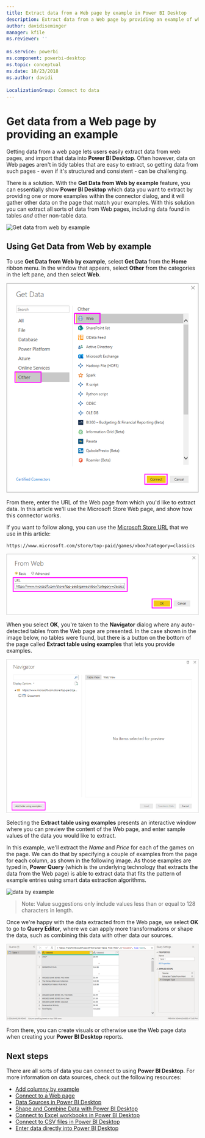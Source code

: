 ```yaml
---
title: Extract data from a Web page by example in Power BI Desktop
description: Extract data from a Web page by providing an example of what you want to pull
author: davidiseminger
manager: kfile
ms.reviewer: ''

ms.service: powerbi
ms.component: powerbi-desktop
ms.topic: conceptual
ms.date: 10/23/2018
ms.author: davidi

LocalizationGroup: Connect to data
---
```

# Get data from a Web page by providing an example

Getting data from a web page lets users easily extract data from web pages, and import that data into **Power BI Desktop**. Often however, data on Web pages aren't in tidy tables that are easy to extract, so getting data from such pages - even if it's structured and consistent -  can be challenging. 

There is a solution. With the **Get Data from Web by example** feature, you can essentially show **Power BI Desktop** which data you want to extract by providing one or more examples within the connector dialog, and it will gather other data on the page that match your examples. With this solution you can extract all sorts of data from Web pages, including  data found in tables *and* other non-table data. 

![Get data from web by example](media/desktop-connect-to-web-by-example/web-by-example_01.png)



## Using Get Data from Web by example

To use **Get Data from Web by example**, select **Get Data** from the **Home** ribbon menu. In the window that appears, select **Other** from the categories in the left pane, and then select **Web**.

![select Web from Get Data](media/desktop-connect-to-web-by-example/web-by-example_03.png)

From there, enter the URL of the Web page from which you'd like to extract data. In this article we'll use the Microsoft Store Web page, and show how this connector works. 

If you want to follow along, you can use the [Microsoft Store URL](https://www.microsoft.com/store/top-paid/games/xbox?category=classics) that we use in this article:

    https://www.microsoft.com/store/top-paid/games/xbox?category=classics

![Web dialog](media/desktop-connect-to-web-by-example/web-by-example_04.png)

When you select **OK**, you're taken to the **Navigator** dialog where any auto-detected tables from the Web page are presented. In the case shown in the image below, no tables were found, but there is a button on the bottom of the page called **Extract table using examples** that lets you provide examples.


![Navigator window](media/desktop-connect-to-web-by-example/web-by-example_05.png)

Selecting the **Extract table using examples** presents an interactive window where you can preview the content of the Web page, and enter sample values of the data you would like to extract. 

In this example, we'll extract the *Name* and *Price* for each of the games on the page. We can do that by specifying a couple of examples from the page for each column, as shown in the following image. As those examples are typed in, **Power Query** (which is the underlying technology that extracts the data from the Web page) is able to extract data that fits the pattern of example entries using smart data extraction algorithms.

![data by example](media/desktop-connect-to-web-by-example/web-by-example_06.png)

> Note: Value suggestions only include values less than or equal to 128 characters in length.

Once we're happy with the data extracted from the Web page, we select **OK** to go to **Query Editor**, where we can apply more transformations or shape the data, such as combining this data with other data our sources.

![data by example](media/desktop-connect-to-web-by-example/web-by-example_07.png)

From there, you can create visuals or otherwise use the Web page data when creating your **Power BI Desktop** reports.


## Next steps
There are all sorts of data you can connect to using **Power BI Desktop**. For more information on data sources, check out the following resources:

* [Add columny by example](desktop-add-column-from-example.md)
* [Connect to a Web page](desktop-connect-to-web.md)
* [Data Sources in Power BI Desktop](desktop-data-sources.md)
* [Shape and Combine Data with Power BI Desktop](desktop-shape-and-combine-data.md)
* [Connect to Excel workbooks in Power BI Desktop](desktop-connect-excel.md)   
* [Connect to CSV files in Power BI Desktop](desktop-connect-csv.md)   
* [Enter data directly into Power BI Desktop](desktop-enter-data-directly-into-desktop.md)   

